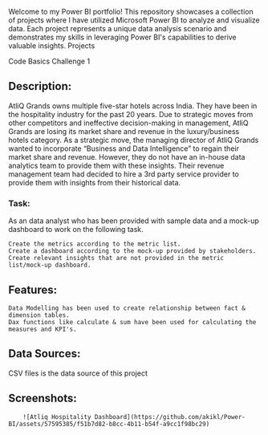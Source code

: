 Welcome to my Power BI portfolio! This repository showcases a collection of projects where I have utilized Microsoft Power BI to analyze and visualize data. Each project represents a unique data analysis scenario and demonstrates my skills in leveraging Power BI's capabilities to derive valuable insights.
Projects

 Code Basics Challenge 1 
        
## Description: 
AtliQ Grands owns multiple five-star hotels across India. They have been in the hospitality industry for the past 20 years. Due to strategic moves from other competitors and ineffective decision-making in management, AtliQ Grands are losing its market share and revenue in the luxury/business hotels category. As a strategic move, the managing director of AtliQ Grands wanted to incorporate “Business and Data Intelligence” to regain their market share and revenue. However, they do not have an in-house data analytics team to provide them with these insights.
Their revenue management team had decided to hire a 3rd party service provider to provide them with insights from their historical data.

### Task:  

As an data analyst who has been provided with sample data and a mock-up dashboard to work on the following task. 
    
    Create the metrics according to the metric list.
    Create a dashboard according to the mock-up provided by stakeholders.
    Create relevant insights that are not provided in the metric list/mock-up dashboard.

## Features:
    Data Modelling has been used to create relationship between fact & dimension tables.
    Dax functions like calculate & sum have been used for calculating the measures and KPI's.
    
## Data Sources: 
   CSV files is the data source of this project

## Screenshots: 
        ![Atliq Hospitality Dashboard](https://github.com/akikl/Power-BI/assets/57595385/f51b7d82-b8cc-4b11-b54f-a9cc1f98bc29)


        
        
